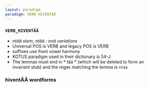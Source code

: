 ```yaml
---
layout: paradigm
paradigm: VERB_HIVENTÄÄ
---
```

### ` VERB_HIVENTÄÄ `

* _ntää stem, ntää : nnä variations_
* Universal POS is VERB and legacy POS is VERB
* suffixes use front vowel harmony
* KOTUS paradigm used in their dictionary is 54-J
* The lemmas must end in * tää * (which will be deleted to form an invariant stub) and the regex matching the lemma is ` ntää `

### hiventÄÄ wordforms


